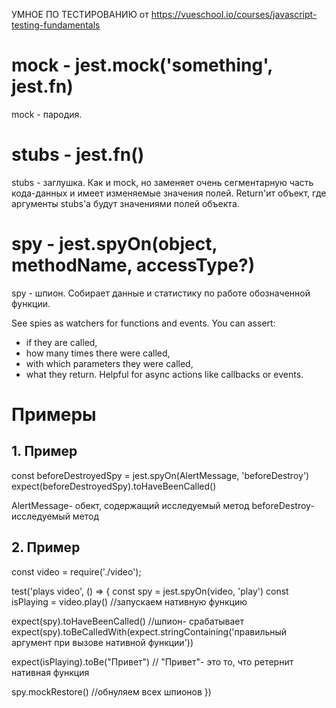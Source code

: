 УМНОЕ ПО ТЕСТИРОВАНИЮ от https://vueschool.io/courses/javascript-testing-fundamentals

# mock - jest.mock('something', jest.fn)
mock - пародия.



# stubs - jest.fn()
stubs - заглушка. 
Как и mock, но заменяет очень сегментарную часть кода-данных и имеет изменяемые значения полей.
Return'ит объект, где аргументы stubs'a будут значениями полей объекта.



# spy - jest.spyOn(object, methodName, accessType?)
spy - шпион. Собирает данные и статистику по работе обозначенной функции.
 
See spies as watchers for functions and events. 
You can assert: 
- if they are called, 
- how many times there were called, 
- with which parameters they were called,
- what they return. 
Helpful for async actions like callbacks or events.



# Примеры
## 1. Пример
const beforeDestroyedSpy = jest.spyOn(AlertMessage, 'beforeDestroy') 
expect(beforeDestroyedSpy).toHaveBeenCalled()

AlertMessage- обект, содержащий исследуемый метод
beforeDestroy- исследуемый метод


## 2. Пример
const video = require('./video');

test('plays video', () => {
  const spy = jest.spyOn(video, 'play')
  const isPlaying = video.play()         //запускаем нативную функцию

  expect(spy).toHaveBeenCalled()         //шпион- срабатывает
  expect(spy).toBeCalledWith(expect.stringContaining('правильный аргумент при вызове нативной функции'))

  expect(isPlaying).toBe("Привет")       // "Привет"- это то, что ретернит нативная функция


  spy.mockRestore()        //обнуляем всех шпионов
})









